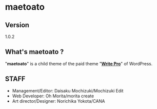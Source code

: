# maetoato

## Version
1.0.2

## What's maetoato ?
"**maetoato**" is a child theme of the paid theme "**[Write Pro](https://themegraphy.com/ja/documents/write/ "Write Pro")**" of WordPress.

## STAFF
* Management/Editor: Daisaku Mochizuki/Mochizuki Edit
* Web Developer: Oh Morita/morita create
* Art director/Designer: Norichika Yokota/CANA
